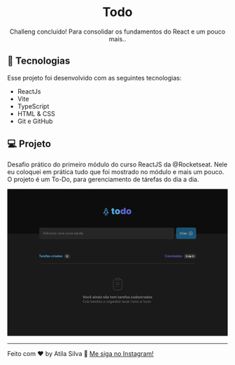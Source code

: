 <h1 align="center"> Todo </h1>

<p align="center">
Challeng concluído! Para consolidar os fundamentos do React e um pouco mais..
</p>



## 🚀 Tecnologias

Esse projeto foi desenvolvido com as seguintes tecnologias:

- ReactJs
- Vite
- TypeScript
- HTML & CSS
- Git e GitHub

## 💻 Projeto

 Desafio prático do primeiro módulo do curso ReactJS da @Rocketseat.
 Nele eu coloquei em prática tudo que foi mostrado no módulo e mais um pouco.
 O projeto é um To-Do, para gerenciamento de tárefas do dia a dia.

![Acesse aqui](./.github/preview.png)


---

Feito com ♥ by Atila Silva :wave: [Me siga no Instagram!](https://www.instagram.com/athilasils/)